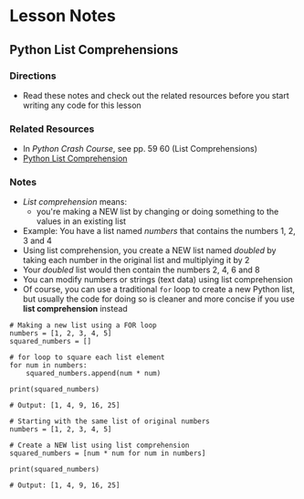 # Lesson Notes
## Python List Comprehensions

### Directions
- Read these notes and check out the related resources before you start writing any code for this lesson

### Related Resources
- In *Python Crash Course*, see pp. 59 60 (List Comprehensions)
- [Python List Comprehension](https://www.programiz.com/python-programming/list-comprehension)


### Notes

- *List comprehension* means:
    - you're making a NEW list by changing or doing something to the values in an existing list
- Example: You have a list named *numbers* that contains the numbers 1, 2, 3 and 4
- Using list comprehension, you create a NEW list named *doubled* by taking each number in the original list and multiplying it by 2
- Your *doubled* list would then contain the numbers 2, 4, 6 and 8
- You can modify numbers or strings (text data) using list comprehension
- Of course, you can use a traditional `for` loop to create a new Python list, but usually the code for doing so is cleaner and more concise if you use **list comprehension** instead

```
# Making a new list using a FOR loop
numbers = [1, 2, 3, 4, 5]
squared_numbers = []

# for loop to square each list element
for num in numbers:
    squared_numbers.append(num * num)
    
print(squared_numbers)

# Output: [1, 4, 9, 16, 25]

# Starting with the same list of original numbers
numbers = [1, 2, 3, 4, 5]

# Create a NEW list using list comprehension
squared_numbers = [num * num for num in numbers]

print(squared_numbers)

# Output: [1, 4, 9, 16, 25]
```
